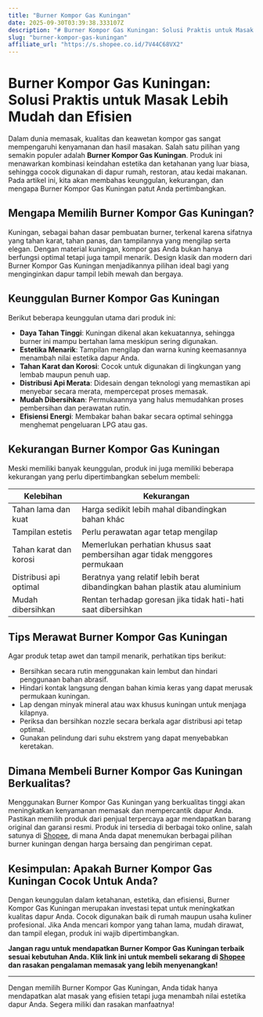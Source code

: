 ```yaml
---
title: "Burner Kompor Gas Kuningan"
date: 2025-09-30T03:39:38.333107Z
description: "# Burner Kompor Gas Kuningan: Solusi Praktis untuk Masak Lebih Mudah dan Efisien..."
slug: "burner-kompor-gas-kuningan"
affiliate_url: "https://s.shopee.co.id/7V44C68VX2"
---
```

# Burner Kompor Gas Kuningan: Solusi Praktis untuk Masak Lebih Mudah dan Efisien

Dalam dunia memasak, kualitas dan keawetan kompor gas sangat mempengaruhi kenyamanan dan hasil masakan. Salah satu pilihan yang semakin populer adalah **Burner Kompor Gas Kuningan**. Produk ini menawarkan kombinasi keindahan estetika dan ketahanan yang luar biasa, sehingga cocok digunakan di dapur rumah, restoran, atau kedai makanan. Pada artikel ini, kita akan membahas keunggulan, kekurangan, dan mengapa Burner Kompor Gas Kuningan patut Anda pertimbangkan.

## Mengapa Memilih Burner Kompor Gas Kuningan?

Kuningan, sebagai bahan dasar pembuatan burner, terkenal karena sifatnya yang tahan karat, tahan panas, dan tampilannya yang mengilap serta elegan. Dengan material kuningan, kompor gas Anda bukan hanya berfungsi optimal tetapi juga tampil menarik. Design klasik dan modern dari Burner Kompor Gas Kuningan menjadikannya pilihan ideal bagi yang menginginkan dapur tampil lebih mewah dan bergaya.

## Keunggulan Burner Kompor Gas Kuningan

Berikut beberapa keunggulan utama dari produk ini:

- **Daya Tahan Tinggi**: Kuningan dikenal akan kekuatannya, sehingga burner ini mampu bertahan lama meskipun sering digunakan.
- **Estetika Menarik**: Tampilan mengilap dan warna kuning keemasannya menambah nilai estetika dapur Anda.
- **Tahan Karat dan Korosi**: Cocok untuk digunakan di lingkungan yang lembab maupun penuh uap.
- **Distribusi Api Merata**: Didesain dengan teknologi yang memastikan api menyebar secara merata, mempercepat proses memasak.
- **Mudah Dibersihkan**: Permukaannya yang halus memudahkan proses pembersihan dan perawatan rutin.
- **Efisiensi Energi**: Membakar bahan bakar secara optimal sehingga menghemat pengeluaran LPG atau gas.

## Kekurangan Burner Kompor Gas Kuningan

Meski memiliki banyak keunggulan, produk ini juga memiliki beberapa kekurangan yang perlu dipertimbangkan sebelum membeli:

| **Kelebihan** | **Kekurangan** |
|----------------|----------------|
| Tahan lama dan kuat | Harga sedikit lebih mahal dibandingkan bahan khác |
| Tampilan estetis | Perlu perawatan agar tetap mengilap |
| Tahan karat dan korosi | Memerlukan perhatian khusus saat pembersihan agar tidak menggores permukaan |
| Distribusi api optimal | Beratnya yang relatif lebih berat dibandingkan bahan plastik atau aluminium |
| Mudah dibersihkan | Rentan terhadap goresan jika tidak hati-hati saat dibersihkan |

## Tips Merawat Burner Kompor Gas Kuningan

Agar produk tetap awet dan tampil menarik, perhatikan tips berikut:

- Bersihkan secara rutin menggunakan kain lembut dan hindari penggunaan bahan abrasif.
- Hindari kontak langsung dengan bahan kimia keras yang dapat merusak permukaan kuningan.
- Lap dengan minyak mineral atau wax khusus kuningan untuk menjaga kilapnya.
- Periksa dan bersihkan nozzle secara berkala agar distribusi api tetap optimal.
- Gunakan pelindung dari suhu ekstrem yang dapat menyebabkan keretakan.

## Dimana Membeli Burner Kompor Gas Kuningan Berkualitas?

Menggunakan Burner Kompor Gas Kuningan yang berkualitas tinggi akan meningkatkan kenyamanan memasak dan mempercantik dapur Anda. Pastikan memilih produk dari penjual terpercaya agar mendapatkan barang original dan garansi resmi. Produk ini tersedia di berbagai toko online, salah satunya di [Shopee](https://s.shopee.co.id/7V44C68VX2), di mana Anda dapat menemukan berbagai pilihan burner kuningan dengan harga bersaing dan pengiriman cepat.

## Kesimpulan: Apakah Burner Kompor Gas Kuningan Cocok Untuk Anda?

Dengan keunggulan dalam ketahanan, estetika, dan efisiensi, Burner Kompor Gas Kuningan merupakan investasi tepat untuk meningkatkan kualitas dapur Anda. Cocok digunakan baik di rumah maupun usaha kuliner profesional. Jika Anda mencari kompor yang tahan lama, mudah dirawat, dan tampil elegan, produk ini wajib dipertimbangkan.

**Jangan ragu untuk mendapatkan Burner Kompor Gas Kuningan terbaik sesuai kebutuhan Anda. Klik link ini untuk membeli sekarang di [Shopee](https://s.shopee.co.id/7V44C68VX2) dan rasakan pengalaman memasak yang lebih menyenangkan!**

---

Dengan memilih Burner Kompor Gas Kuningan, Anda tidak hanya mendapatkan alat masak yang efisien tetapi juga menambah nilai estetika dapur Anda. Segera miliki dan rasakan manfaatnya!